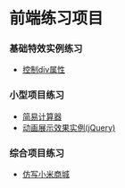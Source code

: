 # 前端练习项目

### 基础特效实例练习
- [控制div属性](https://zosoyi.github.io/learning-projects/实例练习/lesson1/控制div属性.html)

### 小型项目练习
- [简易计算器](https://zosoyi.github.io/learning-projects/simple-calculator/calculator.html)
- [动画展示效果实例(jQuery)](https://zosoyi.github.io/learning-projects/动画展示效果实例(jQuery)/test1.html)

### 综合项目练习
- [仿写小米商城](https://zosoyi.github.io/learning-projects/xiaomi/index.html)
